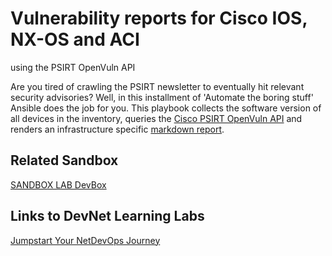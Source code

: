 Vulnerability reports for Cisco IOS, NX-OS and ACI 
==================================================
using the PSIRT OpenVuln API

Are you tired of crawling the PSIRT newsletter to eventually hit relevant security advisories? Well, in this installment of 'Automate the boring stuff' Ansible does the job for you. This playbook collects the software version of all devices in the inventory, queries the [Cisco PSIRT OpenVuln API](https://developer.cisco.com/psirt/) and renders an infrastructure specific [markdown report](https://github.com/NWMichl/openvuln/blob/main/openvuln.md).

## Related Sandbox
[SANDBOX LAB DevBox](https://devnetsandbox.cisco.com/RM/Diagram/Index/f1a51f3b-3377-444d-97f0-5ad300d976be?diagramType=Topology)

## Links to DevNet Learning Labs
[Jumpstart Your NetDevOps Journey](https://developer.cisco.com/learning/tracks/netdevops)

